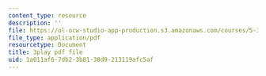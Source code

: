 ```yaml
---
content_type: resource
description: ''
file: https://ol-ocw-studio-app-production.s3.amazonaws.com/courses/5-310-laboratory-chemistry-fall-2019/1a011af67db23b8138d9213119afc5af_OQq7qH74T5E.pdf
file_type: application/pdf
resourcetype: Document
title: 3play pdf file
uid: 1a011af6-7db2-3b81-38d9-213119afc5af
---
```

